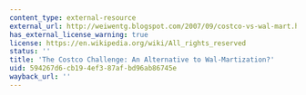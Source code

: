 ```yaml
---
content_type: external-resource
external_url: http://weiwentg.blogspot.com/2007/09/costco-vs-wal-mart.html
has_external_license_warning: true
license: https://en.wikipedia.org/wiki/All_rights_reserved
status: ''
title: 'The Costco Challenge: An Alternative to Wal-Martization?'
uid: 594267d6-cb19-4ef3-87af-bd96ab86745e
wayback_url: ''
---
```

